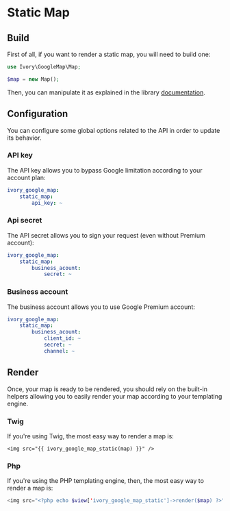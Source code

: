 # Static Map

## Build

First of all, if you want to render a static map, you will need to build one:

``` php
use Ivory\GoogleMap\Map;

$map = new Map();
```

Then, you can manipulate it as explained in the library [documentation](https://github.com/egeloen/ivory-google-map/blob/master/doc/usage.md).

## Configuration

You can configure some global options related to the API in order to update its behavior.

### API key

The API key allows you to bypass Google limitation according to your account plan:

``` yaml
ivory_google_map:
    static_map:
        api_key: ~
```

### Api secret

The API secret allows you to sign your request (even without Premium account):

``` yaml
ivory_google_map:
    static_map:
        business_acount:
            secret: ~
```

### Business account

The business account allows you to use Google Premium account:

``` yaml
ivory_google_map:
    static_map:
        business_acount:
            client_id: ~
            secret: ~
            channel: ~
```

## Render

Once, your map is ready to be rendered, you should rely on the built-in helpers allowing you to easily render your map 
according to your templating engine.

### Twig

If you're using Twig, the most easy way to render a map is:

``` twig
<img src="{{ ivory_google_map_static(map) }}" />
```

### Php

If you're using the PHP templating engine, then, the most easy way to render a map is:

``` php
<img src="<?php echo $view['ivory_google_map_static']->render($map) ?>" />
```
